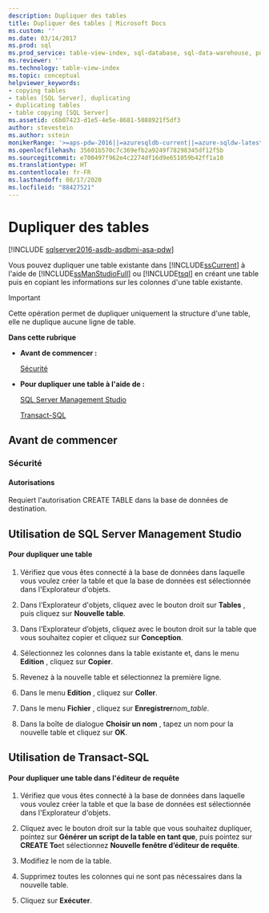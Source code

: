 ```yaml
---
description: Dupliquer des tables
title: Dupliquer des tables | Microsoft Docs
ms.custom: ''
ms.date: 03/14/2017
ms.prod: sql
ms.prod_service: table-view-index, sql-database, sql-data-warehouse, pdw
ms.reviewer: ''
ms.technology: table-view-index
ms.topic: conceptual
helpviewer_keywords:
- copying tables
- tables [SQL Server], duplicating
- duplicating tables
- table copying [SQL Server]
ms.assetid: c6b07423-d1e5-4e5e-8681-5088921f5df3
author: stevestein
ms.author: sstein
monikerRange: '>=aps-pdw-2016||=azuresqldb-current||=azure-sqldw-latest||>=sql-server-2016||=sqlallproducts-allversions||>=sql-server-linux-2017||=azuresqldb-mi-current'
ms.openlocfilehash: 35601b570c7c369efb2a9249f78298345df12f5b
ms.sourcegitcommit: e700497f962e4c2274df16d9e651059b42ff1a10
ms.translationtype: HT
ms.contentlocale: fr-FR
ms.lasthandoff: 08/17/2020
ms.locfileid: "88427521"
---
```

# <a name="duplicate-tables"></a>Dupliquer des tables
[!INCLUDE [sqlserver2016-asdb-asdbmi-asa-pdw](../../includes/applies-to-version/sqlserver2016-asdb-asdbmi-asa-pdw.md)]

  Vous pouvez dupliquer une table existante dans [!INCLUDE[ssCurrent](../../includes/sscurrent-md.md)] à l'aide de [!INCLUDE[ssManStudioFull](../../includes/ssmanstudiofull-md.md)] ou [!INCLUDE[tsql](../../includes/tsql-md.md)] en créant une table puis en copiant les informations sur les colonnes d'une table existante.  
  
> [!IMPORTANT]  
>  Cette opération permet de dupliquer uniquement la structure d'une table, elle ne duplique aucune ligne de table.  
  
 **Dans cette rubrique**  
  
-   **Avant de commencer :**  
  
     [Sécurité](#Security)  
  
-   **Pour dupliquer une table à l'aide de :**  
  
     [SQL Server Management Studio](#SSMSProcedure)  
  
     [Transact-SQL](#TsqlProcedure)  
  
##  <a name="before-you-begin"></a><a name="BeforeYouBegin"></a> Avant de commencer  
  
###  <a name="security"></a><a name="Security"></a> Sécurité  
  
####  <a name="permissions"></a><a name="Permissions"></a> Autorisations  
 Requiert l'autorisation CREATE TABLE dans la base de données de destination.  
  
##  <a name="using-sql-server-management-studio"></a><a name="SSMSProcedure"></a> Utilisation de SQL Server Management Studio  
  
#### <a name="to-duplicate-a-table"></a>Pour dupliquer une table  
  
1.  Vérifiez que vous êtes connecté à la base de données dans laquelle vous voulez créer la table et que la base de données est sélectionnée dans l'Explorateur d'objets.  
  
2.  Dans l’Explorateur d'objets, cliquez avec le bouton droit sur **Tables** , puis cliquez sur **Nouvelle table**.  
  
3.  Dans l’Explorateur d’objets, cliquez avec le bouton droit sur la table que vous souhaitez copier et cliquez sur **Conception**.  
  
4.  Sélectionnez les colonnes dans la table existante et, dans le menu **Edition** , cliquez sur **Copier**.  
  
5.  Revenez à la nouvelle table et sélectionnez la première ligne.  
  
6.  Dans le menu **Edition** , cliquez sur **Coller**.  
  
7.  Dans le menu **Fichier** , cliquez sur **Enregistrer**_nom_table_.  
  
8.  Dans la boîte de dialogue **Choisir un nom** , tapez un nom pour la nouvelle table et cliquez sur **OK**.  

##  <a name="using-transact-sql"></a><a name="TsqlProcedure"></a> Utilisation de Transact-SQL  
  
#### <a name="to-duplicate-a-table-in-query-editor"></a>Pour dupliquer une table dans l'éditeur de requête  
  
1.  Vérifiez que vous êtes connecté à la base de données dans laquelle vous voulez créer la table et que la base de données est sélectionnée dans l'Explorateur d'objets.  
  
2.  Cliquez avec le bouton droit sur la table que vous souhaitez dupliquer, pointez sur **Générer un script de la table en tant que**, puis pointez sur **CREATE To**et sélectionnez **Nouvelle fenêtre d’éditeur de requête**.  
  
3.  Modifiez le nom de la table.  
  
4.  Supprimez toutes les colonnes qui ne sont pas nécessaires dans la nouvelle table.  
  
5.  Cliquez sur **Exécuter**.  
  
  
